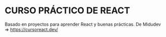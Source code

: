 # CURSO PRÁCTICO DE REACT

Basado en proyectos para aprender React y buenas prácticas. 
De Midudev => https://cursoreact.dev/

